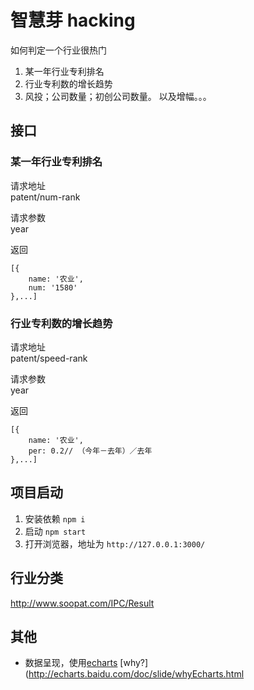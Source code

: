 # 智慧芽 hacking
如何判定一个行业很热门
1. 某一年行业专利排名
1. 行业专利数的增长趋势
1. 风投；公司数量；初创公司数量。 以及增幅。。。

## 接口
### 某一年行业专利排名
请求地址    
patent/num-rank    

请求参数    
year    

返回
```
[{
    name: '农业',
    num: '1580'
},...]
```

### 行业专利数的增长趋势
请求地址    
patent/speed-rank    

请求参数    
year    

返回
```
[{
    name: '农业',
    per: 0.2// （今年－去年）／去年
},...]
```


## 项目启动
1. 安装依赖 `npm i`
1. 启动 `npm start`
1. 打开浏览器，地址为 `http://127.0.0.1:3000/`


## 行业分类
http://www.soopat.com/IPC/Result

## 其他
* 数据呈现，使用[echarts](http://echarts.baidu.com/index.html) [why?](http://echarts.baidu.com/doc/slide/whyEcharts.html
